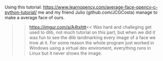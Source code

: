 Using this tutorial: https://www.learnopencv.com/average-face-opencv-c-python-tutorial/ me and my friend Julio (github.com/JCGCosta) manage to make a average face of ours.
>>https://imgur.com/a/A4txhtt<<
Was hard and challeging get used to dlib, not much tutorial on this part, but when we did it was fun to see the dlib landmarking every image of a face we trow at it. 
For some reason the whole program just worked in Windows using a virtual dev enviroment, everything runs in Linux but it never shows the image.
